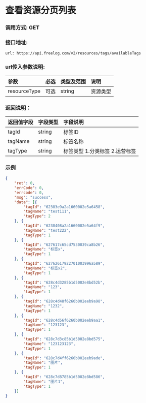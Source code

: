 # 查看资源分页列表



### 调用方式: GET



### 接口地址:

```
url: https://api.freelog.com/v2/resources/tags/availableTags
```



### url传入参数说明:

| 参数 | 必选 | 类型及范围 | 说明 |
| :--- | :--- | :--- | :--- |
| resourceType | 可选 | string | 资源类型 |



### 返回说明：

| 返回值字段 | 字段类型 | 字段说明 |
| :--- | :--- | :--- |
| tagId | string | 标签ID |
| tagName | string | 标签名称 |
| tagType | string | 标签类型 1.分类标签 2.运营标签 |



### 示例

```json
{
	"ret": 0,
	"errCode": 0,
	"errcode": 0,
	"msg": "success",
	"data": [{
		"tagId": "62383e9a2a1660002e5a6458",
		"tagName": "test111",
		"tagType": 2
	}, {
		"tagId": "6238408a2a1660002e5a64f9",
		"tagName": "test222",
		"tagType": 1
	}, {
		"tagId": "627617c65cd7530039ca8b26",
		"tagName": "标签x",
		"tagType": 1
	}, {
		"tagId": "62762617922701003996a589",
		"tagName": "标签x2",
		"tagType": 1
	}, {
		"tagId": "628c4d3285b1d5002e8bd52b",
		"tagName": "123",
		"tagType": 1
	}, {
		"tagId": "628c4d48f6260b002eeb9a98",
		"tagName": "1232",
		"tagType": 1
	}, {
		"tagId": "628c4d56f6260b002eeb9aa1",
		"tagName": "123123",
		"tagType": 1
	}, {
		"tagId": "628c7d3c85b1d5002e8bd575",
		"tagName": "123123123",
		"tagType": 1
	}, {
		"tagId": "628c7d4ff6260b002eeb9ade",
		"tagName": "图片",
		"tagType": 1
	}, {
		"tagId": "628c7d8785b1d5002e8bd586",
		"tagName": "图片1",
		"tagType": 1
	}]
}
```
